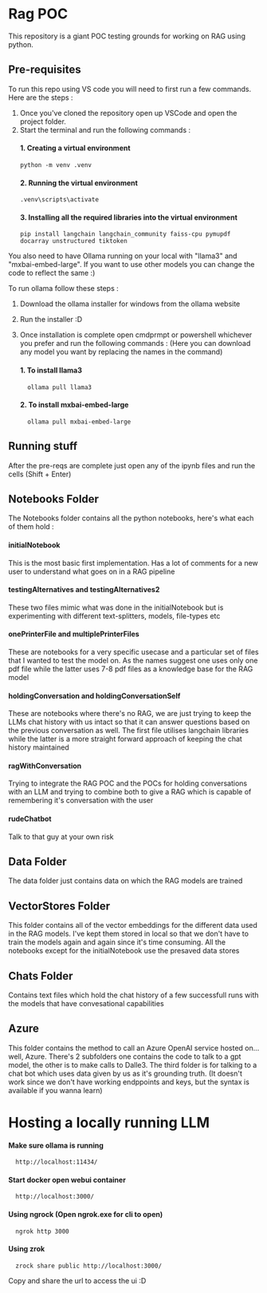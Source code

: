 # Rag POC

This repository is a giant POC testing grounds for working on RAG using python. 

## Pre-requisites 

To run this repo using VS code you will need to first run a few commands. Here are the steps :

1. Once you've cloned the repository open up VSCode and open the project folder.
2. Start the terminal and run the following commands :
   #### 1. Creating a virtual environment
       python -m venv .venv
   #### 2. Running the virtual environment
       .venv\scripts\activate
   #### 3. Installing all the required libraries into the virtual environment
       pip install langchain langchain_community faiss-cpu pymupdf docarray unstructured tiktoken

You also need to have Ollama running on your local with "llama3" and "mxbai-embed-large". If you want to use other models you can change the code to reflect the same :) 

To run ollama follow these steps : 

1. Download the ollama installer for windows from the ollama website
2. Run the installer :D
3. Once installation is complete open cmdprmpt or powershell whichever you prefer and run the following commands : (Here you can download any model you want by replacing the names in the command)

   #### 1. To install llama3
         ollama pull llama3
   #### 2. To install mxbai-embed-large
         ollama pull mxbai-embed-large

## Running stuff 

After the pre-reqs are complete just open any of the ipynb files and run the cells (Shift + Enter)

## Notebooks Folder 

The Notebooks folder contains all the python notebooks, here's what each of them hold : 

#### initialNotebook 
This is the most basic first implementation. Has a lot of comments for a new user to understand what goes on in a RAG pipeline

#### testingAlternatives and testingAlternatives2
These two files mimic what was done in the initialNotebook but is experimenting with different text-splitters, models, file-types etc

#### onePrinterFile and multiplePrinterFiles
These are notebooks for a very specific usecase and a particular set of files that I wanted to test the model on. As the names suggest one uses only one pdf file while the latter uses 7-8 pdf files as a knowledge base for the RAG model

#### holdingConversation and holdingConversationSelf
These are notebooks where there's no RAG, we are just trying to keep the LLMs chat history with us intact so that it can answer questions based on the previous conversation as well. The first file utilises langchain libraries while the latter is a more straight forward approach of keeping the chat history maintained

#### ragWithConversation
Trying to integrate the RAG POC and the POCs for holding conversations with an LLM and trying to combine both to give a RAG which is capable of remembering it's conversation with the user 

#### rudeChatbot
Talk to that guy at your own risk

## Data Folder 

The data folder just contains data on which the RAG models are trained

## VectorStores Folder

This folder contains all of the vector embeddings for the different data used in the RAG models. I've kept them stored in local so that we don't have to train the models again and again since it's time consuming. All the notebooks except for the initialNotebook use the presaved data stores

## Chats Folder

Contains text files which hold the chat history of a few successfull runs with the models that have convesational capabilities

## Azure

This folder contains the method to call an Azure OpenAI service hosted on... well, Azure. There's 2 subfolders one contains the code to talk to a gpt model, the other is to make calls to Dalle3. The third folder is for talking to a chat bot which uses data given by us as it's grounding truth. (It doesn't work since we don't have working endppoints and keys, but the syntax is available if you wanna learn)


# Hosting a locally running LLM 

#### Make sure ollama is running 
      http://localhost:11434/

#### Start docker open webui container 
      http://localhost:3000/

#### Using ngrock (Open ngrok.exe for cli to open)
      ngrok http 3000

#### Using zrok 
      zrock share public http://localhost:3000/

Copy and share the url to access the ui :D
